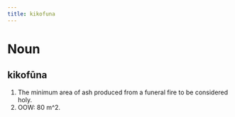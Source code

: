 ```yaml
---
title: kikofuna
---
```


Noun
================================

kikofūna
----------------

1. The minimum area of ash produced from a funeral fire to be considered holy.
2. OOW: 80 m^2.
